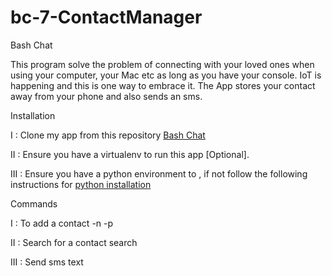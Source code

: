 # bc-7-ContactManager
<bold>Bash Chat</bold>

This program solve the problem of connecting with your loved ones when using your computer, your Mac etc as long as you have your console.
IoT is happening and this is one way to embrace it.
The App stores your contact away from your phone and also sends an sms.

Installation

I : Clone my app from this repository <a href="https://github.com/jackyk/bc-7-ContactManager"/>Bash Chat</a>

II : Ensure you have a virtualenv to run this app [Optional].

III : Ensure you have a python environment to , if not follow the following instructions for  <a href="https://www.python.org/">python installation</a>

Commands

 I : To add a contact
 -n <Contact Name> -p <Phone Number>
 
II : Search for a contact
 search <Contact Name>
      
III : Send sms
 text <Contact Name> <message>
      
